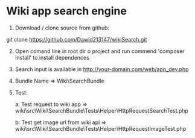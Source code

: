 Wiki app search engine
========================

1. Download / clone source from github:

git clone https://github.com/Dawid213147/wikiSearch.git

2. Open comand line in root dir o project and run commend
'composer install' to install dependences

3. Search input is available in http://your-domain.com/web/app_dev.php

4. Bundle Name => Wiki\SearchBundle

5. Test:

    a: Test request to wiki app => wiki\src\Wiki\SearchBundle\Tests\Helper\HttpRequestSearchTest.php

    b: Test get image url from wiki api =>   wiki\src\Wiki\SearchBundle\Tests\Helper\HttpRequestImageTest.php